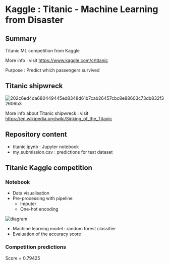 # Kaggle : Titanic - Machine Learning from Disaster

## Summary

Titanic ML competition from Kaggle 

More info : visit https://www.kaggle.com/c/titanic

Purpose : Predict which passengers survived

## Titanic shipwreck

![202c6ed4da680449445ed8348d61b7cab26457cbc8e88603c73db832f32606b3](https://user-images.githubusercontent.com/82372483/121689358-cb692b00-cac4-11eb-8fd4-8e616be1b16c.jpg)

More info about Titanic shipwreck : visit https://en.wikipedia.org/wiki/Sinking_of_the_Titanic

## Repository content 

* titanic.ipynb : Jupyter notebook
* my_submission.csv : predictions for test dataset

## Titanic Kaggle competition

### Notebook
* Data visualisation
* Pre-processing with pipeline
    * Imputer 
    * One-hot encoding

![diagram](https://user-images.githubusercontent.com/82372483/122390686-8f294500-cf72-11eb-9771-2f4e8e766d00.png)

* Machine learning model : random forest classifier
* Evaluation of the accuracy score 

### Competition predictions
Score = 0.79425

